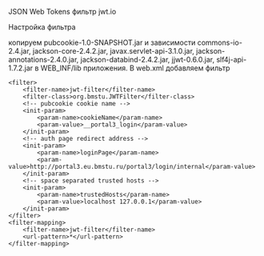 
JSON Web Tokens фильтр
jwt.io

Настройка фильтра

копируем pubcookie-1.0-SNAPSHOT.jar и зависимости commons-io-2.4.jar, jackson-core-2.4.2.jar, javax.servlet-api-3.1.0.jar, jackson-annotations-2.4.0.jar, jackson-databind-2.4.2.jar, jjwt-0.6.0.jar, slf4j-api-1.7.2.jar в WEB_INF/lib приложения. В web.xml добавляем фильтр

```
<filter>
    <filter-name>jwt-filter</filter-name>
    <filter-class>org.bmstu.JWTFilter</filter-class>
    <!-- pubcookie cookie name -->
    <init-param>
        <param-name>cookieName</param-name>
        <param-value>__portal3_login</param-value>
    </init-param>
    <!-- auth page redirect address -->
    <init-param>
        <param-name>loginPage</param-name>
        <param-value>http://portal3.eu.bmstu.ru/portal3/login/internal</param-value>
    </init-param>
    <!-- space separated trusted hosts -->
    <init-param>
        <param-name>trustedHosts</param-name>
        <param-value>localhost 127.0.0.1</param-value>
    </init-param>
</filter>
<filter-mapping>
    <filter-name>jwt-filter</filter-name>
    <url-pattern>*</url-pattern>
</filter-mapping>
```




